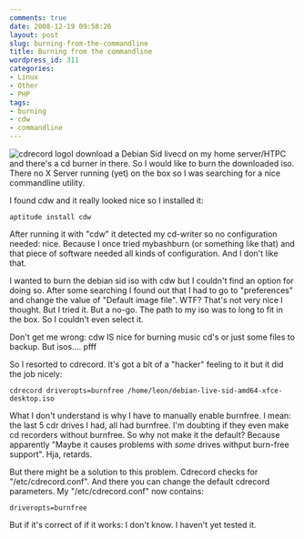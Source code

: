 ```yaml
---
comments: true
date: 2008-12-19 09:58:26
layout: post
slug: burning-from-the-commandline
title: Burning from the commandline
wordpress_id: 311
categories:
- Linux
- Other
- PHP
tags:
- burning
- cdw
- commandline
---
```


![cdrecord logo](http://www.vanutsteen.nl/wp-content/uploads/2008/12/cdrec2.gif)I download a Debian Sid livecd on my home server/HTPC and there's a cd burner in there. So I would like to burn the downloaded iso. There no X Server running (yet) on the box so I was searching for a nice commandline utility.

I found cdw and it really looked nice so I installed it:

```
aptitude install cdw
```

After running it with "cdw" it detected my cd-writer so no configuration needed: nice. Because I once tried mybashburn (or something like that) and that piece of software needed all kinds of configuration. And I don't like that.

I wanted to burn the debian sid iso with cdw but I couldn't find an option for doing so. After some searching I found out that I had to go to "preferences" and change the value of "Default image file". WTF? That's not very nice I thought. But I tried it. But a no-go. The path to my iso was to long to fit in the box. So I couldn't even select it.

Don't get me wrong: cdw IS nice for burning music cd's or just some files to backup. But isos.... pfff

So I resorted to cdrecord. It's got a bit of a "hacker" feeling to it but it did the job nicely:

```
cdrecord driveropts=burnfree /home/leon/debian-live-sid-amd64-xfce-desktop.iso
```

What I don't understand is why I have to manually enable burnfree. I mean: the last 5 cdr drives I had, all had burnfree. I'm doubting if they even make cd recorders without burnfree. So why not make it the default? Because apparently "Maybe it causes problems with *some* drives withput burn-free support". Hja, retards.

But there might be a solution to this problem. Cdrecord checks for "/etc/cdrecord.conf". And there you can change the default cdrecord parameters. My "/etc/cdrecord.conf" now contains:

```
driveropts=burnfree
```

But if it's correct of if it works: I don't know. I haven't yet tested it.

